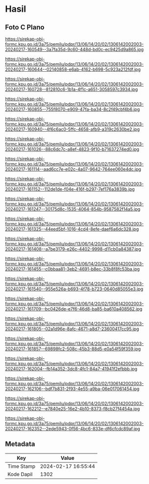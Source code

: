 # Hasil

## Foto C Plano

https://sirekap-obj-formc.kpu.go.id/3a75/pemilu/pdpr/13/06/14/20/02/1306142002003-20240217-160549--3a7fa35d-9c60-448d-bd0c-ec9425d9a865.jpg

https://sirekap-obj-formc.kpu.go.id/3a75/pemilu/pdpr/13/06/14/20/02/1306142002003-20240217-160644--02140858-e6ab-4162-b698-5c923a212fdf.jpg

https://sirekap-obj-formc.kpu.go.id/3a75/pemilu/pdpr/13/06/14/20/02/1306142002003-20240217-160728--812810c6-1b1a-4f1c-a651-3058597c3934.jpg

https://sirekap-obj-formc.kpu.go.id/3a75/pemilu/pdpr/13/06/14/20/02/1306142002003-20240217-160855--755f8070-e909-47fa-ba34-8c2f49cbf4b6.jpg

https://sirekap-obj-formc.kpu.go.id/3a75/pemilu/pdpr/13/06/14/20/02/1306142002003-20240217-160940--4f6c6ac0-5ffc-4658-afb9-a319c2630be2.jpg

https://sirekap-obj-formc.kpu.go.id/3a75/pemilu/pdpr/13/06/14/20/02/1306142002003-20240217-161026--88c6dc7c-a8ef-4823-9f10-b71637274ed0.jpg

https://sirekap-obj-formc.kpu.go.id/3a75/pemilu/pdpr/13/06/14/20/02/1306142002003-20240217-161114--aad6cc7e-e02c-4a07-9642-764ee060e4dc.jpg

https://sirekap-obj-formc.kpu.go.id/3a75/pemilu/pdpr/13/06/14/20/02/1306142002003-20240217-161152--112de1de-f04e-416f-b297-7ef176a3839b.jpg

https://sirekap-obj-formc.kpu.go.id/3a75/pemilu/pdpr/13/06/14/20/02/1306142002003-20240217-161247--30175d8c-1535-4064-854b-9587582f14a5.jpg

https://sirekap-obj-formc.kpu.go.id/3a75/pemilu/pdpr/13/06/14/20/02/1306142002003-20240217-161325--44eed5bf-1016-4cd4-8efe-daef6a6dc328.jpg

https://sirekap-obj-formc.kpu.go.id/3a75/pemilu/pdpr/13/06/14/20/02/1306142002003-20240217-161408--a7be3179-e26c-4402-9998-d11cb0a84387.jpg

https://sirekap-obj-formc.kpu.go.id/3a75/pemilu/pdpr/13/06/14/20/02/1306142002003-20240217-161455--c0bbaa81-3eb2-4691-b8ec-33b8f8fc53ba.jpg

https://sirekap-obj-formc.kpu.go.id/3a75/pemilu/pdpr/13/06/14/20/02/1306142002003-20240217-161540--955e526a-b693-4f78-b723-0640d85055e3.jpg

https://sirekap-obj-formc.kpu.go.id/3a75/pemilu/pdpr/13/06/14/20/02/1306142002003-20240217-161709--bc0426de-e7f6-46d8-ba85-ba610a408562.jpg

https://sirekap-obj-formc.kpu.go.id/3a75/pemilu/pdpr/13/06/14/20/02/1306142002003-20240217-161805--02a1d96e-8afc-4671-a8d7-23600417cc95.jpg

https://sirekap-obj-formc.kpu.go.id/3a75/pemilu/pdpr/13/06/14/20/02/1306142002003-20240217-161857--69898fc2-508c-45b3-88d5-e0a54f59f359.jpg

https://sirekap-obj-formc.kpu.go.id/3a75/pemilu/pdpr/13/06/14/20/02/1306142002003-20240217-162004--fb14a352-3dc8-4fc1-84a7-41941f2efbbb.jpg

https://sirekap-obj-formc.kpu.go.id/3a75/pemilu/pdpr/13/06/14/20/02/1306142002003-20240217-162106--bdf7b831-2f93-4e55-a9ba-06e017061454.jpg

https://sirekap-obj-formc.kpu.go.id/3a75/pemilu/pdpr/13/06/14/20/02/1306142002003-20240217-162212--e7840e25-16e2-4b10-8373-f8cb27f4454a.jpg

https://sirekap-obj-formc.kpu.go.id/3a75/pemilu/pdpr/13/06/14/20/02/1306142002003-20240217-162352--2ede5943-0f56-4bc6-833e-df6cfcdc89af.jpg


## Metadata

| Key        | Value               |
| ---------- | ------------------- |
| Time Stamp | 2024-02-17 16:55:44 |
| Kode Dapil | 1302                |



